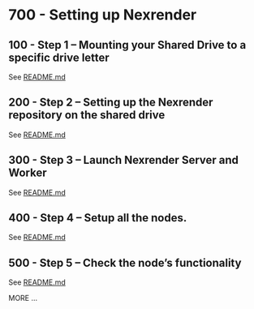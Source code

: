 # 700 - Setting up Nexrender

## 100 - Step 1 – Mounting your Shared Drive to a specific drive letter

See [README.md](./100/README.md)

## 200 - Step 2 – Setting up the Nexrender repository on the shared drive

See [README.md](./200/README.md)

## 300 - Step 3 – Launch Nexrender Server and Worker

See [README.md](./300/README.md)

## 400 - Step 4 – Setup all the nodes.

See [README.md](./400/README.md)

## 500 - Step 5 – Check the node’s functionality

See [README.md](./500/README.md)

MORE ...